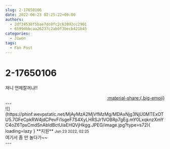 ```yaml
---
slug: 2-17650106
date: 2022-06-23 02:25:22+09:00
authors:
  - 2df24538f5bae7dc0fc2c62092cc2901
  - 6599dbbcaa26237c2ab0f3becb421b45
categories:
  - Jiwon
tags:
  - Fan Post
---
```


# 2-17650106

<div class="post-container" markdown="1">
<div class="content-container md-sidebar__scrollwrap" markdown="1">

져니 언제잘꺼냐!!

</div>
</div>

<div style="text-align: right;" markdown="1">
<a href="https://weverse.io/fromis9/fanpost/2-17650106" style="text-align: right;">:material-share:{.big-emoji}</a>
</div>
---

<div class="comments-container md-sidebar__scrollwrap" markdown="1">
<div class="comment" markdown="1">
<div class='id-container' markdown="1">
![](https://phinf.wevpstatic.net/MjAyMzA2MjVfMzMg/MDAxNjg3NjU0MTExOTU5.7GFeCpkRW4jdCPevFi1sgeF7S4XyLHRSJr1VOBRp7gEg.mY0LxqknzXmYC4oZ6TpxCmdSnAbldBctUiaEHQVjHkgg.JPEG/image.jpg?type=s72){ loading=lazy }
**<span class="artist">지원</span>** <small>Jun 23 2022, 02:25</small><br>
</div>
<div class='comment-body' markdown="1">
여기서 좀 만 놀다가~~
</div>
</div>
</div>
---
